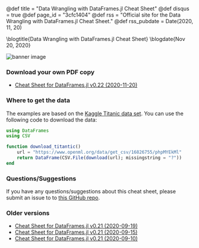 @def title = "Data Wrangling with DataFrames.jl Cheat Sheet"
@def disqus = true
@def page_id = "3cfc1404"
@def rss = "Official site for the Data Wrangling with DataFrames.jl Cheat Sheet."
@def rss_pubdate = Date(2020, 11, 20)

\blogtitle{Data Wrangling with DataFrames.jl Cheat Sheet}
\blogdate{Nov 20, 2020}

![banner image](/assets/pages/data-wrangling-with-data-frames-jl-cheat-sheet/banner.png)

### Download your own PDF copy

- [Cheat Sheet for DataFrames.jl v0.22 (2020-11-20)](/assets/pages/data-wrangling-with-data-frames-jl-cheat-sheet/DataFramesCheatSheet_v0.22_rev1.pdf)

### Where to get the data

The examples are based on the [Kaggle Titanic data set](https://www.kaggle.com/c/titanic/data).
You can use the following code to download the data:

```julia
using DataFrames
using CSV

function download_titantic()
    url = "https://www.openml.org/data/get_csv/16826755/phpMYEkMl"
    return DataFrame(CSV.File(download(url); missingstring = "?"))
end
```

### Questions/Suggestions

If you have any questions/suggestions about this cheat sheet, please submit an issue to
to [this GitHub repo](https://github.com/tk3369/www.ahsmart.com/issues).

### Older versions

- [Cheat Sheet for DataFrames.jl v0.21 (2020-09-19)](/assets/pages/data-wrangling-with-data-frames-jl-cheat-sheet/DataFramesCheatSheet_v0.21_rev3.pdf)
- [Cheat Sheet for DataFrames.jl v0.21 (2020-09-15)](/assets/pages/data-wrangling-with-data-frames-jl-cheat-sheet/DataFramesCheatSheet_v0.21_rev2.pdf)
- [Cheat Sheet for DataFrames.jl v0.21 (2020-09-10)](/assets/pages/data-wrangling-with-data-frames-jl-cheat-sheet/DataFramesCheatSheet_v0.21.pdf)

